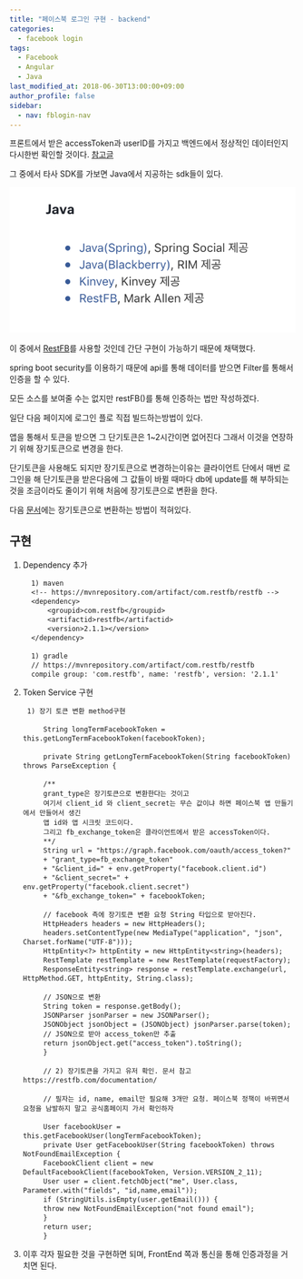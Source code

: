 ```yaml
---
title: "페이스북 로그인 구현 - backend"
categories: 
  - facebook login
tags:
  - Facebook
  - Angular
  - Java
last_modified_at: 2018-06-30T13:00:00+09:00
author_profile: false
sidebar:
  - nav: fblogin-nav
---
```


프론트에서 받은 accessToken과 userID를 가지고 백엔드에서 정상적인 데이터인지
다시한번 확인할 것이다. [참고글](https://developers.facebook.com/docs/apis-and-sdks)

그 중에서 타사 SDK를 가보면 Java에서 지공하는 sdk들이 있다.

![1](/assets/img/posts/facebook_login/backend/backend_1.png)

이 중에서 [RestFB](https://restfb.com)를 사용할 것인데 간단 구현이 가능하기 때문에 채택했다. 

spring boot security를 이용하기 때문에 api를 통해 데이터를 받으면 Filter를 통해서 인증을 할 수 있다.

모든 소스를 보여줄 수는 없지만 restFB()를 통해 인증하는 법만 작성하겠다.

일단 다음 페이지에 로그인 플로 직접 빌드하는방법이 있다.

앱을 통해서 토큰을 받으면 그 단기토큰은 1~2시간이면 없어진다 그래서 이것을 연장하기 위해 장기토큰으로 변경을 한다.

단기토큰을 사용해도 되지만 장기토큰으로 변경하는이유는 클라이언트 단에서 매번 로그인을 해 단기토큰을 받은다음에 그 값들이 바뀔 때마다 db에 update를 해 부하되는것을 조금이라도 줄이기 위해 처음에 장기토큰으로 변환을 한다.

다음 [문서](https://developers.facebook.com/docs/facebook-login/access-tokens/refreshing)에는 장기토큰으로 변환하는 방법이 적혀있다.


## 구현

1. Dependency 추가

         1) maven
         <!-- https://mvnrepository.com/artifact/com.restfb/restfb -->
         <dependency>
             <groupid>com.restfb</groupid>
             <artifactid>restfb</artifactid>
             <version>2.1.1></version>
         </dependency>

         1) gradle
         // https://mvnrepository.com/artifact/com.restfb/restfb
         compile group: 'com.restfb', name: 'restfb', version: '2.1.1'


2. Token Service 구현

        1) 장기 토큰 변환 method구현 

            String longTermFacebookToken = this.getLongTermFacebookToken(facebookToken);

            private String getLongTermFacebookToken(String facebookToken) throws ParseException {
            
            /** 
            grant_type은 장기토큰으로 변환한다는 것이고
            여기서 client_id 와 client_secret는 무슨 값이냐 하면 페이스북 앱 만들기에서 만들어서 생긴
            앱 id와 앱 시크릿 코드이다.
            그리고 fb_exchange_token은 클라이언트에서 받은 accessToken이다.
            **/
            String url = "https://graph.facebook.com/oauth/access_token?" 
            + "grant_type=fb_exchange_token" 
            + "&client_id=" + env.getProperty("facebook.client.id") 
            + "&client_secret=" + env.getProperty("facebook.client.secret")
            + "&fb_exchange_token=" + facebookToken;
            
            // facebook 측에 장기토큰 변환 요청 String 타입으로 받아진다.
            HttpHeaders headers = new HttpHeaders();
            headers.setContentType(new MediaType("application", "json", Charset.forName("UTF-8")));
            HttpEntity<?> httpEntity = new HttpEntity<string>(headers);
            RestTemplate restTemplate = new RestTemplate(requestFactory);
            ResponseEntity<string> response = restTemplate.exchange(url, HttpMethod.GET, httpEntity, String.class);
            
            // JSON으로 변환
            String token = response.getBody();
            JSONParser jsonParser = new JSONParser();
            JSONObject jsonObject = (JSONObject) jsonParser.parse(token);
            // JSON으로 받아 access_token만 추출
            return jsonObject.get("access_token").toString();
            }

            // 2) 장기토큰을 가지고 유저 확인. 문서 참고 https://restfb.com/documentation/
            
            // 필자는 id, name, email만 필요해 3개만 요청. 페이스북 정책이 바뀌면서 요청을 남발하지 말고 공식홈페이지 가서 확인하자

            User facebookUser = this.getFacebookUser(longTermFacebookToken);
            private User getFacebookUser(String facebookToken) throws NotFoundEmailException {
            FacebookClient client = new DefaultFacebookClient(facebookToken, Version.VERSION_2_11);
            User user = client.fetchObject("me", User.class, Parameter.with("fields", "id,name,email"));
            if (StringUtils.isEmpty(user.getEmail())) {
            throw new NotFoundEmailException("not found email");
            }
            return user;
            }

3. 이후 각자 필요한 것을 구현하면 되며, FrontEnd 쪽과 통신을 통해 인증과정을 거치면 된다.